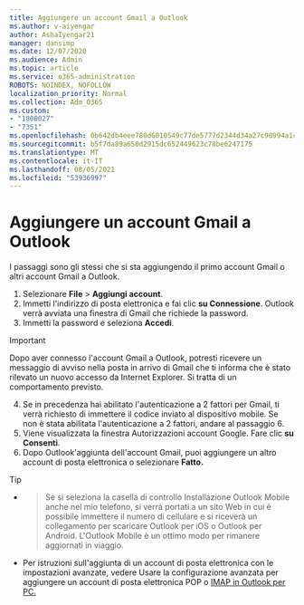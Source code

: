 ```yaml
---
title: Aggiungere un account Gmail a Outlook
ms.author: v-aiyengar
author: AshaIyengar21
manager: dansimp
ms.date: 12/07/2020
ms.audience: Admin
ms.topic: article
ms.service: o365-administration
ROBOTS: NOINDEX, NOFOLLOW
localization_priority: Normal
ms.collection: Adm_O365
ms.custom:
- "1800027"
- "7351"
ms.openlocfilehash: 0b642db4eee780d6010549c77de5777d2344d34a27c90994a1c7759bdd9ffc07
ms.sourcegitcommit: b5f7da89a650d2915dc652449623c78be6247175
ms.translationtype: MT
ms.contentlocale: it-IT
ms.lasthandoff: 08/05/2021
ms.locfileid: "53936997"
---
```

# <a name="add-a-gmail-account-to-outlook"></a>Aggiungere un account Gmail a Outlook

I passaggi sono gli stessi che si sta aggiungendo il primo account Gmail o altri account Gmail a Outlook.

1. Selezionare **File**  >  **Aggiungi account**.
1. Immetti l'indirizzo di posta elettronica e fai clic **su Connessione**. Outlook verrà avviata una finestra di Gmail che richiede la password. 
1. Immetti la password e seleziona **Accedi**.
> [!IMPORTANT]
> Dopo aver connesso l'account Gmail a Outlook, potresti ricevere un messaggio di avviso nella posta in arrivo di Gmail che ti informa che è stato rilevato un nuovo accesso da Internet Explorer. Si tratta di un comportamento previsto.
4. Se in precedenza hai abilitato l'autenticazione a 2 fattori per Gmail, ti verrà richiesto di immettere il codice inviato al dispositivo mobile. Se non è stata abilitata l'autenticazione a 2 fattori, andare al passaggio 6.
1. Viene visualizzata la finestra Autorizzazioni account Google. Fare clic **su Consenti**.
1. Dopo Outlook'aggiunta dell'account Gmail, puoi aggiungere un altro account di posta elettronica o selezionare **Fatto.**
> [!TIP]
- > Se si seleziona la casella di controllo Installazione Outlook Mobile anche nel mio telefono, si verrà portati a un sito Web in cui è possibile immettere il numero di cellulare e si riceverà un collegamento per scaricare Outlook per iOS o Outlook per Android. L'Outlook Mobile è un ottimo modo per rimanere aggiornati in viaggio.
- Per istruzioni sull'aggiunta di un account di posta elettronica con le impostazioni avanzate, vedere Usare la configurazione avanzata per aggiungere un account di posta elettronica POP o [IMAP in Outlook per PC.](https://support.microsoft.com/office/change-or-update-email-account-settings-in-outlook-for-windows-560a9065-3c3a-4ec5-a24f-cdb9a8d622a2#bkmk_advanced)
